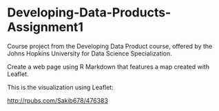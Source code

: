 # Developing-Data-Products-Assignment1
Course project from the Developing Data Product course, offered by the Johns Hopkins University for Data Science Specialization.

Create a web page using R Markdown that features a map created with Leaflet.

This is the visualization using Leaflet:

http://rpubs.com/Sakib678/476383
